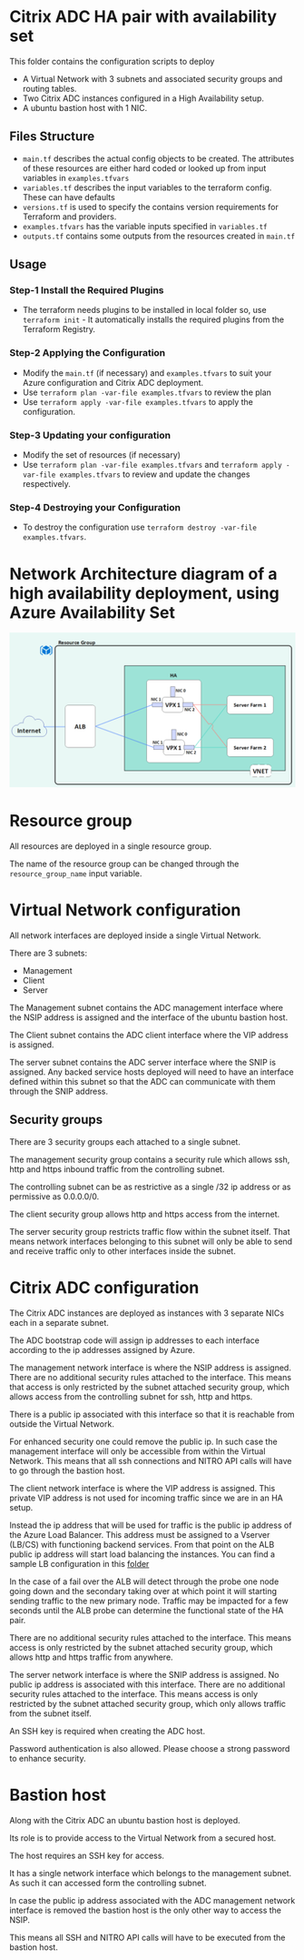 # Citrix ADC HA pair with availability set

This folder contains the configuration scripts to deploy
* A Virtual Network with 3 subnets and associated security groups and routing tables.
* Two Citrix ADC instances configured in a High Availability setup.
* A ubuntu bastion host with 1 NIC.

## Files Structure
* `main.tf` describes the actual config objects to be created. The attributes of these resources are either hard coded or looked up from input variables in `examples.tfvars`
* `variables.tf` describes the input variables to the terraform config. These can have defaults
* `versions.tf` is used to specify the contains version requirements for Terraform and providers.
* `examples.tfvars` has the variable inputs specified in `variables.tf`
* `outputs.tf` contains some outputs from the resources created in `main.tf`

## Usage

### Step-1 Install the Required Plugins
* The terraform needs plugins to be installed in local folder so, use `terraform init` - It automatically installs the required plugins from the Terraform Registry.

### Step-2 Applying the Configuration 
* Modify the `main.tf` (if necessary) and `examples.tfvars` to suit your Azure configuration and Citrix ADC deployment. 
* Use `terraform plan -var-file examples.tfvars` to review the plan
* Use `terraform apply -var-file examples.tfvars` to apply the configuration.

### Step-3 Updating your configuration
* Modify the set of resources (if necessary)
* Use `terraform plan -var-file examples.tfvars` and `terraform apply -var-file examples.tfvars` to review and update the changes respectively.

### Step-4 Destroying your Configuration
* To destroy the configuration use `terraform destroy -var-file examples.tfvars`.

# Network Architecture diagram of a high availability deployment, using Azure Availability Set

![netArchDiag_HA_Avil_Set](../../../assets/azure_deployment_assets/netArchDiag_HA_Avil_Set.png "netArchDiag_HA_Avil_Set")

# Resource group

All resources are deployed in a single resource group.

The name of the resource group can be changed through the `resource_group_name` input variable.


# Virtual Network configuration

All network interfaces are deployed inside a single Virtual Network.

There are 3 subnets:

* Management
* Client
* Server

The Management subnet contains the ADC management interface where the NSIP address is assigned
and the interface of the ubuntu bastion host.

The Client subnet contains the ADC client interface where the VIP address is assigned.

The server subnet contains the ADC server interface where the SNIP is assigned.
Any backed service hosts deployed will need to have an interface defined within this subnet
so that the ADC can communicate with them through the SNIP address.

## Security groups

There are 3 security groups each attached to a single subnet.

The management security group contains a security rule which
allows ssh, http and https inbound traffic
from the controlling subnet.

The controlling subnet can be as restrictive as a single /32 ip address
or as permissive as 0.0.0.0/0.

The client security group allows http and https access from the internet.

The server security group restricts traffic flow within the subnet itself.
That means network interfaces belonging to this subnet will only be able to
send and receive traffic only to other interfaces inside the subnet.

# Citrix ADC configuration

The Citrix ADC instances are deployed as instances with 3 separate
NICs each in a separate subnet. 

The ADC bootstrap code will assign ip addresses to each interface
according to the ip addresses assigned by Azure.

The management network interface is where the NSIP address is assigned.
There are no additional security rules attached to the interface.
This means that access is only restricted by the subnet attached security group,
which allows access from the controlling subnet for ssh, http and https.

There is a public ip associated with this interface so that it is reachable from
outside the Virtual Network.

For enhanced security one could remove the public ip.
In such case the management interface will only be accessible from within the
Virtual Network.
This means that all ssh connections and NITRO API calls will have to go through
the bastion host.

The client network interface is where the VIP address is assigned.
This private VIP address is not used for incoming traffic since we are in an HA setup.

Instead the ip address that will be used for traffic is the public ip address of the
Azure Load Balancer. This address must be assigned to a Vserver (LB/CS) with
functioning backend services. From that point on the ALB public ip address will
start load balancing the instances.
You can find a sample LB configuration in this [folder](../simple_lb_ha)

In the case of a fail over the ALB will detect through the probe one node going down
and the secondary taking over at which point it will starting sending traffic to the
new primary node. Traffic may be impacted for a few seconds until the ALB probe
can determine the functional state of the HA pair.

There are no additional security rules attached to the interface.
This means access is only restricted by the subnet attached security group,
which allows http and https traffic from anywhere.

The server network interface is where the SNIP address is assigned.
No public ip address is associated with this interface.
There are no additional security rules attached to the interface.
This means access is only restricted by the subnet attached security group,
which only allows traffic from the subnet itself.

An SSH key is required when creating the ADC host.

Password authentication is also allowed.
Please choose a strong password to enhance security.

# Bastion host

Along with the Citrix ADC an ubuntu bastion host is deployed.

Its role is to provide access to the Virtual Network from
a secured host.

The host requires an SSH key for access.

It has a single network interface which belongs to the management subnet.
As such it can accessed form the controlling subnet.

In case the public ip address associated with the ADC management network interface
is removed the bastion host is the only other way to access the NSIP.

This means all SSH and NITRO API calls will have to be executed from
the bastion host.
